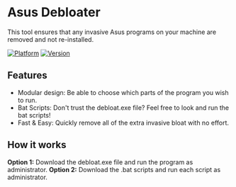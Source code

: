 # Asus Debloater
This tool ensures that any invasive Asus programs on your machine are removed and not re-installed.

[![Platform](https://img.shields.io/badge/Platfom-Windows-blue)](https://github.com/richardkobierski/Asus-Debloater)
[![Version](https://img.shields.io/badge/Version-1.0-black)](https://github.com/richardkobierski/Asus-Debloater)

## Features
- Modular design: Be able to choose which parts of the program you wish to run.
- Bat Scripts: Don't trust the debloat.exe file? Feel free to look and run the bat scripts!
- Fast & Easy: Quickly remove all of the extra invasive bloat with no effort.

## How it works
**Option 1:**
Download the debloat.exe file and run the program as administrator.
**Option 2:**
Download the .bat scripts and run each script as administrator.
